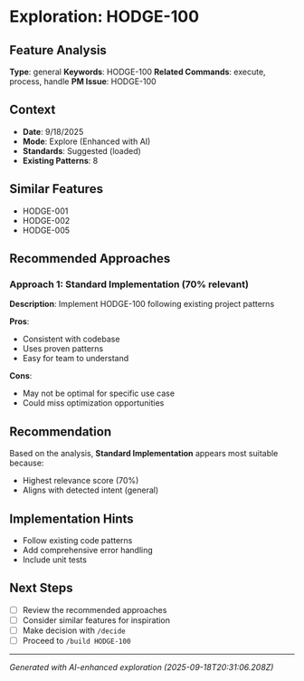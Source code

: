 # Exploration: HODGE-100

## Feature Analysis
**Type**: general
**Keywords**: HODGE-100
**Related Commands**: execute, process, handle
**PM Issue**: HODGE-100

## Context
- **Date**: 9/18/2025
- **Mode**: Explore (Enhanced with AI)
- **Standards**: Suggested (loaded)
- **Existing Patterns**: 8


## Similar Features
- HODGE-001
- HODGE-002
- HODGE-005




## Recommended Approaches


### Approach 1: Standard Implementation (70% relevant)
**Description**: Implement HODGE-100 following existing project patterns

**Pros**:
- Consistent with codebase
- Uses proven patterns
- Easy for team to understand

**Cons**:
- May not be optimal for specific use case
- Could miss optimization opportunities


## Recommendation
Based on the analysis, **Standard Implementation** appears most suitable because:
- Highest relevance score (70%)
- Aligns with detected intent (general)


## Implementation Hints
- Follow existing code patterns
- Add comprehensive error handling
- Include unit tests

## Next Steps
- [ ] Review the recommended approaches
- [ ] Consider similar features for inspiration
- [ ] Make decision with `/decide`
- [ ] Proceed to `/build HODGE-100`

---
*Generated with AI-enhanced exploration (2025-09-18T20:31:06.208Z)*

